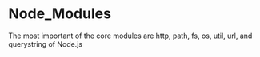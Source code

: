 # Node_Modules
The most important of the core modules are http, path, fs, os, util, url, and querystring of Node.js
